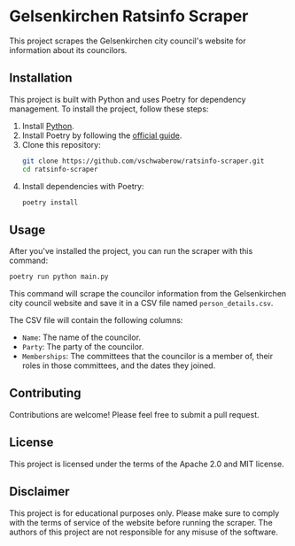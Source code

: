 # Gelsenkirchen Ratsinfo Scraper

This project scrapes the Gelsenkirchen city council's website for information about its councilors.

## Installation

This project is built with Python and uses Poetry for dependency management. To install the project, follow these steps:

1. Install [Python](https://www.python.org/downloads/).
2. Install Poetry by following the [official guide](https://python-poetry.org/docs/#installation).
3. Clone this repository:
    ```bash
    git clone https://github.com/vschwaberow/ratsinfo-scraper.git
    cd ratsinfo-scraper
    ```
4. Install dependencies with Poetry:
    ```bash
    poetry install
    ```

## Usage

After you've installed the project, you can run the scraper with this command:

```bash
poetry run python main.py
```

This command will scrape the councilor information from the Gelsenkirchen city council website and save it in a CSV file named `person_details.csv`.

The CSV file will contain the following columns:

- `Name`: The name of the councilor.
- `Party`: The party of the councilor.
- `Memberships`: The committees that the councilor is a member of, their roles in those committees, and the dates they joined.

## Contributing

Contributions are welcome! Please feel free to submit a pull request.

## License

This project is licensed under the terms of the Apache 2.0 and MIT license.

## Disclaimer

This project is for educational purposes only. Please make sure to comply with the terms of service of the website before running the scraper. The authors of this project are not responsible for any misuse of the software.
